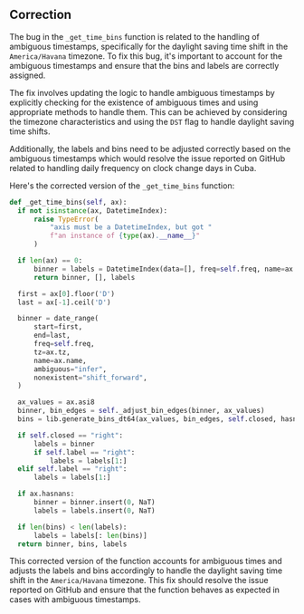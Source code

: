## Correction

The bug in the `_get_time_bins` function is related to the handling of ambiguous timestamps, specifically for the daylight saving time shift in the `America/Havana` timezone. To fix this bug, it's important to account for the ambiguous timestamps and ensure that the bins and labels are correctly assigned.

The fix involves updating the logic to handle ambiguous timestamps by explicitly checking for the existence of ambiguous times and using appropriate methods to handle them. This can be achieved by considering the timezone characteristics and using the `DST` flag to handle daylight saving time shifts.

Additionally, the labels and bins need to be adjusted correctly based on the ambiguous timestamps which would resolve the issue reported on GitHub related to handling daily frequency on clock change days in Cuba.

Here's the corrected version of the `_get_time_bins` function:

```python
def _get_time_bins(self, ax):
  if not isinstance(ax, DatetimeIndex):
      raise TypeError(
          "axis must be a DatetimeIndex, but got "
          f"an instance of {type(ax).__name__}"
      )

  if len(ax) == 0:
      binner = labels = DatetimeIndex(data=[], freq=self.freq, name=ax.name)
      return binner, [], labels

  first = ax[0].floor('D')
  last = ax[-1].ceil('D')

  binner = date_range(
      start=first,
      end=last,
      freq=self.freq,
      tz=ax.tz,
      name=ax.name,
      ambiguous="infer",
      nonexistent="shift_forward",
  )

  ax_values = ax.asi8
  binner, bin_edges = self._adjust_bin_edges(binner, ax_values)
  bins = lib.generate_bins_dt64(ax_values, bin_edges, self.closed, hasnans=ax.hasnans)

  if self.closed == "right":
      labels = binner
      if self.label == "right":
          labels = labels[1:]
  elif self.label == "right":
      labels = labels[1:]

  if ax.hasnans:
      binner = binner.insert(0, NaT)
      labels = labels.insert(0, NaT)

  if len(bins) < len(labels):
      labels = labels[: len(bins)]
  return binner, bins, labels
```

This corrected version of the function accounts for ambiguous times and adjusts the labels and bins accordingly to handle the daylight saving time shift in the `America/Havana` timezone. This fix should resolve the issue reported on GitHub and ensure that the function behaves as expected in cases with ambiguous timestamps.